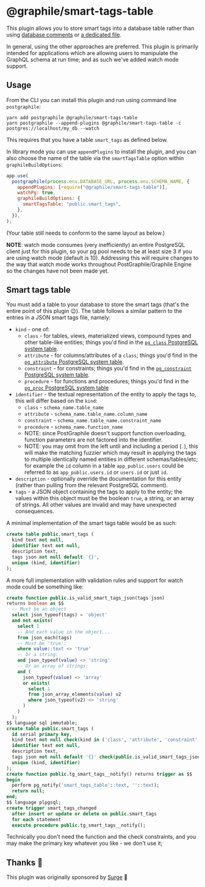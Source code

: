 # @graphile/smart-tags-table

This plugin allows you to store smart tags into a database table rather than
using [database comments](https://www.graphile.org/postgraphile/smart-comments/)
or [a dedicated file](https://www.graphile.org/postgraphile/smart-tags-file/).

In general, using the other approaches are preferred. This plugin is primarily
intended for applications which are allowing users to manipulate the GraphQL
schema at run time; and as such we've added watch mode support.

## Usage

From the CLI you can install this plugin and run using command line
`postgraphile`:

```
yarn add postgraphile @graphile/smart-tags-table
yarn postgraphile --append-plugins @graphile/smart-tags-table -c postgres://localhost/my_db --watch
```

This requires that you have a table `smart_tags` as defined below.

In library mode you can use `appendPlugins` to install the plugin, and you can
also choose the name of the table via the `smartTagsTable` option within
`graphileBuildOptions`:

```js
app.use(
  postgraphile(process.env.DATABASE_URL, process.env.SCHEMA_NAME, {
    appendPlugins: [require("@graphile/smart-tags-table")],
    watchPg: true,
    graphileBuildOptions: {
      smartTagsTable: "public.smart_tags",
    },
  }),
);
```

(Your table still needs to conform to the same layout as below.)

**NOTE**: watch mode consumes (very inefficiently) an entire PostgreSQL client
just for this plugin, so your pg pool needs to be at least size 3 if you are
using watch mode (default is 10). Addressing this will require changes to the
way that watch mode works throughout PostGraphile/Graphile Engine so the changes
have not been made yet.

## Smart tags table

You must add a table to your database to store the smart tags (that's the entire
point of this plugin :wink:). The table follows a similar pattern to the entries
in a JSON smart tags file, namely:

- `kind` - one of:
  - `class` - for tables, views, materialized views, compound types and other
    table-like entities; things you'd find in the
    [`pg_class` PostgreSQL system table](https://www.postgresql.org/docs/current/catalog-pg-class.html).
  - `attribute` - for columns/attributes of a `class`; things you'd find in the
    [`pg_attribute` PostgreSQL system table](https://www.postgresql.org/docs/current/catalog-pg-attribute.html).
  - `constraint` - for constraints; things you'd find in the
    [`pg_constraint` PostgreSQL system table](https://www.postgresql.org/docs/current/catalog-pg-constraint.html).
  - `procedure` - for functions and procedures; things you'd find in the
    [`pg_proc` PostgreSQL system table](https://www.postgresql.org/docs/current/catalog-pg-proc.html)
- `identifier` - the textual representation of the entity to apply the tags to,
  this will differ based on the `kind`:
  - `class` - `schema_name.table_name`
  - `attribute` - `schema_name.table_name.column_name`
  - `constraint` - `schema_name.table_name.constraint_name`
  - `procedure` - `schema_name.function_name`
  - NOTE: since PostGraphile doesn't support function overloading, function
    parameters are not factored into the identifier.
  - NOTE: you may omit from the left until and including a period (`.`), this
    will make the matching fuzzier which may result in applying the tags to
    multiple identically named entities in different schemas/tables/etc; for
    example the `id` column in a table `app_public.users` could be referred to
    as `app_public.users.id` or `users.id` or just `id`.
- `description` - optionally override the documentation for this entity (rather
  than pulling from the relevant PostgreSQL comment).
- `tags` - a JSON object containing the tags to apply to the entity; the values
  within this object must be the boolean `true`, a string, or an array of
  strings. All other values are invalid and may have unexpected consequences.

A minimal implementation of the smart tags table would be as such:

```sql
create table public.smart_tags (
  kind text not null,
  identifier text not null,
  description text,
  tags json not null default '{}',
  unique (kind, identifier)
);
```

A more full implementation with validation rules and support for watch mode
could be something like:

```sql
create function public.is_valid_smart_tags_json(tags json)
returns boolean as $$
  -- Must be an object
  select json_typeof(tags) = 'object'
  and not exists(
    select 1
    -- And each value in the object...
    from json_each(tags)
    -- Must be 'true':
    where value::text <> 'true'
    -- Or a string:
    and json_typeof(value) <> 'string'
    -- Or an array of strings:
    and (
      json_typeof(value) <> 'array'
      or exists(
        select 1
        from json_array_elements(value) v2
        where json_typeof(v2) <> 'string'
      )
    )
  );
$$ language sql immutable;
create table public.smart_tags (
  id serial primary key,
  kind text not null check(kind in ('class', 'attribute', 'constraint', 'procedure')),
  identifier text not null,
  description text,
  tags json not null default '{}' check(public.is_valid_smart_tags_json(tags)),
  unique (kind, identifier)
);
create function public.tg_smart_tags__notify() returns trigger as $$
begin
  perform pg_notify('smart_tags_table'::text, ''::text);
  return null;
end;
$$ language plpgsql;
create trigger smart_tags_changed
  after insert or update or delete on public.smart_tags
  for each statement
  execute procedure public.tg_smart_tags__notify();
```

Technically you don't need the function and the check constraints, and you may
make the primary key whatever you like - we don't use it;

## Thanks 🙏

This plugin was originally sponsored by [Surge](http://surge.io/) 🙌
